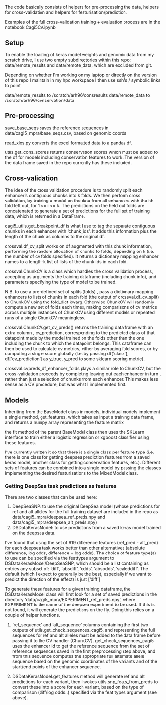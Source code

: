 The code basically consists of helpers for pre-processing the data, helpers for cross-validation and helpers for featurisation/prediction.

Examples of the full cross-validation training + evaluation process are in the notebook Cagi5CV.ipynb

## Setup

To enable the loading of keras model weights and genomic data from my scratch drive, I use two empty subdirectories within this repo: data/remote_results and data/remote_data, which are excluded from git.

Depending on whether I'm working on my laptop or directly on the version of this repo I maintain in my hpc workspace I then use sshfs / symbolic links to point

data/remote_results to /scratch/arh96/consresults
data/remote_data to /scratch/arh96/conservation/data

## Pre-processing

save_base_seqs saves the reference sequences in data/cagi5_mpra/base_seqs.csv, based on genomic coords

read_xlxs.py converts the excel formatted data to a pandas df.

utils.get_cons_scores
returns conservation scores which must be added to the df for models including conservation features to work. The version of the data frame saved in the repo currently has these included.

## Cross-validation

The idea of the cross validation procedure is to randomly split each enhancer’s contiguous chunks into k folds. We then perform cross validation, by training a model on the data from all enhancers with the ith fold left out, for 1 <= i <= k. The predictions on the held out folds are concatenated to generate a set of predictions for the full set of training data, which is returned in a DataFrame.

cagi5_utils.get_breakpoint_df is what I use to tag the separate contiguous chunks in each enhancer with ‘chunk_ids’. It adds this information plus the length of the chunk as columns to the original df.

crossval.df_cv_split works on df augmented with this chunk information, performing the random allocation of chunks to folds, depending on k (i.e. the number of cv folds specified). It returns a dictionary mapping enhancer names to a length-k list of lists of the chunk ids in each fold.

crossval.ChunkCV is a class which handles the cross validation process, accepting as arguments the training dataframe (including chunk info), and parameters specifying the type of model to be trained.

N.B. to use a pre-defined set of splits (folds) , pass a dictionary mapping enhancers to lists of chunks in each fold (the output of crossval.df_cv_split) to ChunkCV using the fold_dict kwarg. Otherwise ChunkCV will randomly compute a new set of folds each times, making comparisons of cv metrics across multiple instances of ChunkCV using different models or repeated runs of a single ChunkCV meaningless.

crossval.ChunkCV.get_cv_preds() returns the training data frame with an extra column , cv_prediction, corresponding to the predicted class of that datapoint made by the model trained on the folds other than the one including the chunk to which the datapoint belongs. This dataframe can then be used to calculate cv metrics, either by averaging fold scores, or by computing a single score globally (i.e. by passing df['class'], df['cv_prediction'] as y_true, y_pred to some sklearn scoring metric).

crossval.cvpreds_df_enhancer_folds plays a similar role to ChunkCV, but the cross-validation proceeds by completing leaving out each enhancer in turn , rather than just a selection of chunks from each enhancer. This makes less sense as a CV procedure, but was what I implemented first.

## Models

Inheriting from the BaseModel class in models, individual models implement a single method, get_features, which takes as input a training data frame, and returns a numpy array representing the feature matrix.

the fit method of the parent BaseModel class then uses the SKLearn interface to train either a logistic regression or xgboost classifier using these features. 

I’ve currently written it so that there is a single class per feature type (i.e. there is one class for getting deepsea prediction features from a saved keras model, another class for getting conservation features, etc.). Different sets of features can be combined into a single model by passing the classes implementing the desired featurisations to the MixedModel class.

### Getting DeepSea task predictions as features

There are two classes that can be used here:
 1. DeepSeaSNP: to use the original DeepSea model (whose predictions for ref and alt alleles for the full training dataset are included in the repo as data/cagi5_mpra/deepsea_ref_preds.npy and data/cagi5_mpra/deepsea_alt_preds.npy)
 2. DSDataKerasModel: to use predictions from a saved keras model trained on the deepsea data.


I’ve found that using the set of 919 difference features (ref_pred - alt_pred) for each deepsea task works better than other alternatives (absolute difference, log odds, difference + log odds). The choice of feature type(s) to use can be specified via the feattypes argument to DSDataKerasModel/DeepSeaSNP, which should be a list containing as entries any subset of: ‘diff’, ‘absdiff’, ‘odds’, ‘absodds’, ‘scaleddiff’. The default (which I expect to generally be the best, especially if we want to predict the direction of the effect) is just [‘diff’]

To generate these features for a given training dataframe, the DSDataKerasModel class will first look for a set of saved predictions in the directory 'data/cagi5_mpra/EXPERIMENT_ref_preds.npy', where EXPERIMENT is the name of the deepsea experiment to be used. If this is not found, it will generate the predictions on the fly. Doing this relies on a couple of helper functions.


1) ‘ref_sequence’ and ‘alt_sequence’ columns containing the first two outputs of utils.get_check_sequences_cagi5, and representing the full sequences for ref and alt alleles must be added to the data frame before passing it to the CV handler (ChunkCV). get_check_sequences_cagi5 uses the enhancer id to get the reference sequence from the set of reference sequences saved in the first preprocessing step above, and from this sequence computes the appropriate full alternate allele sequence based on the genomic coordinates of the variants and of the start/end points of the enhancer sequence.

2) DSDataKerasModel.get_features method will generate ref and alt predictions for each variant, then invokes utils.snp_feats_from_preds to convert these into a score for each variant, based on the type of comparison (diff/log odds..) specified via the feat types argument (see above).
